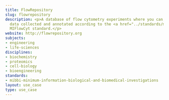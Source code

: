 ```yaml
---
title: FlowRepository
slug: flowrepository
description: <p>A database of flow cytometry experiments where you can query and download
  data collected and annotated according to the <a href="../standards/mibbi-minimum-information-biological-and-biomedical-investigations.html">MIBBI</a>-registered
  MIFlowCyt standard.</p>
website: http://flowrepository.org
subjects:
- engineering
- life-sciences
disciplines:
- biochemistry
- proteomics
- cell-biology
- bioengineering
standards:
- mibbi-minimum-information-biological-and-biomedical-investigations
layout: use_case
type: use_case
---
```


